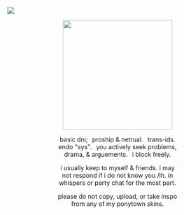 ![](https://komarev.com/ghpvc/?username=zompyre&color=blue&label=Software+Instability&style=plastic)
<p align="center"> <img src="https://64.media.tumblr.com/47eb454541c015e124a483a7dad01671/911b06f6a0f83876-50/s500x750/2e92b9bf385ec812180db5c1fcb4515c94df6029.pnj" width="250" height="250"/> </p>
<p align="center"> basic dni;⠀proship & netrual.⠀trans-ids. <br/> endo "sys".⠀you actively seek problems, <br/> drama, & arguements.⠀i block freely.</p>
<p align="center"> i usually keep to myself & friends. i may <br/> not respond if i do not know you /lh. in <br/> whispers or party chat for the most part. </p>
<p align="center"> please do not copy, upload, or take inspo <br/> from any of my ponytown skins. </p>
